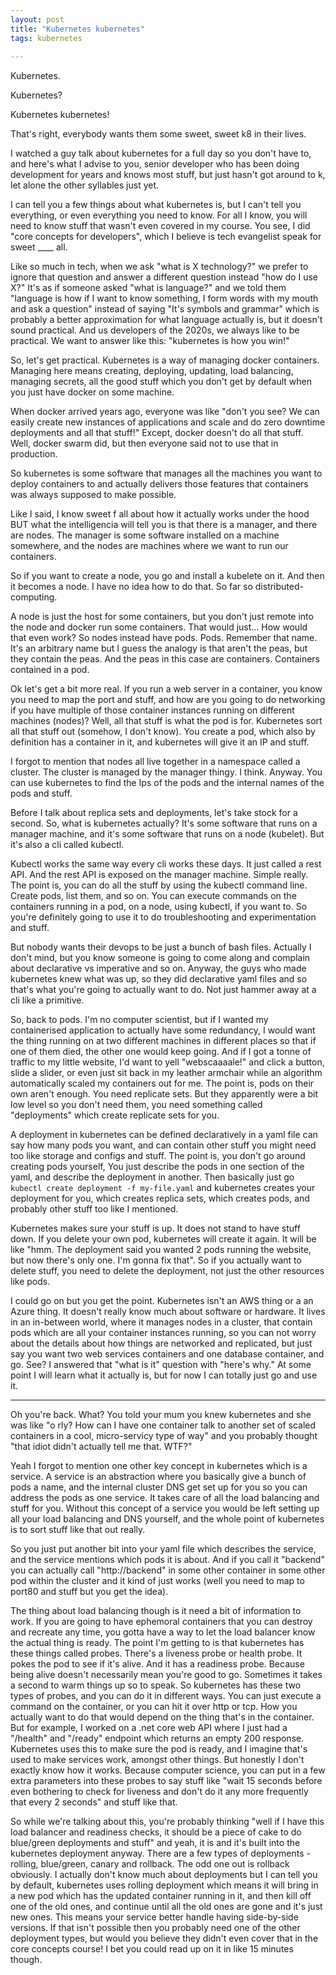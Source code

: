 ```yaml
---
layout: post
title: "Kubernetes kubernetes"
tags: kubernetes
    
---
```

Kubernetes. 

Kubernetes?  

Kubernetes kubernetes!  

That's right, everybody wants them some sweet, sweet k8 in their lives.  

I watched a guy talk about kubernetes for a full day so you don't have to, and here's what I advise to you, senior developer who has been doing development for years and knows most stuff, but just hasn't got around to k, let alone the other syllables just yet.  

I can tell you a few things about what kubernetes is, but I can't tell you everything, or even everything you need to know. For all I know, you will need to know stuff that wasn't even covered in my course. You see, I did "core concepts for developers", which I believe is tech evangelist speak for sweet ____ all.  

Like so much in tech, when we ask "what is X technology?" we prefer to ignore that question and answer a different question instead "how do I use X?" It's as if someone asked "what is language?" and we told them "language is how if I want to know something, I form words with my mouth and ask a question" instead of saying "It's symbols and grammar" which is probably a better approximation for what language actually is, but it doesn't sound practical. And us developers of the 2020s, we always like to be practical. We want to answer like this: "kubernetes is how you win!" 

So, let's get practical. Kubernetes is a way of managing docker containers. Managing here means creating, deploying, updating, load balancing, managing secrets, all the good stuff which you don't get by default when you just have docker on some machine.  

When docker arrived years ago, everyone was like "don't you see? We can easily create new instances of applications and scale and do zero downtime deployments and all that stuff!" Except, docker doesn't do all that stuff. Well, docker swarm did, but then everyone said not to use that in production.  

So kubernetes is some software that manages all the machines you want to deploy containers to and actually delivers those features that containers was always supposed to make possible.  

Like I said, I know sweet f all about how it actually works under the hood BUT what the intelligencia will tell you is that there is a manager, and there are nodes. The manager is some software installed on a machine somewhere, and the nodes are machines where we want to run our containers.  

So if you want to create a node, you go and install a kubelete on it. And then it becomes a node. I have no idea how to do that. So far so distributed-computing.  

 

A node is just the host for some containers, but you don't just remote into the node and docker run some containers. That would just... How would that even work? So nodes instead have pods. Pods. Remember that name. It's an arbitrary name but I guess the analogy is that aren't the peas, but they contain the peas. And the peas in this case are containers. Containers contained in a pod.  

 

Ok let's get a bit more real. If you run a web server in a container, you know you need to map the port and stuff, and how are you going to do networking if you have multiple of those container instances running on different machines (nodes)? Well, all that stuff is what the pod is for. Kubernetes sort all that stuff out (somehow, I don't know). You create a pod, which also by definition has a container in it, and kubernetes will give it an IP and stuff.  

 

I forgot to mention that nodes all live together in a namespace called a cluster. The cluster is managed by the manager thingy. I think. Anyway. You can use kubernetes to find the Ips of the pods and the internal names of the pods and stuff.  

 

Before I talk about replica sets and deployments, let's take stock for a second. So, what is kubernetes actually? It's some software that runs on a manager machine, and it's some software that runs on a node (kubelet). But it's also a cli called kubectl.  

 

Kubectl works the same way every cli works these days. It just called a rest API. And the rest API is exposed on the manager machine. Simple really. The point is, you can do all the stuff by using the kubectl command line. Create pods, list them, and so on. You can execute commands on the containers running in a pod, on a node, using kubectl, if you want to. So you're definitely going to use it to do troubleshooting and experimentation and stuff.  

 

But nobody wants their devops to be just a bunch of bash files. Actually I don't mind, but you know someone is going to come along and complain about declarative vs imperative and so on. Anyway, the guys who made kubernetes knew what was up, so they did declarative yaml files and so that's what you're going to actually want to do. Not just hammer away at a cli like a primitive.  

 

So, back to pods. I'm no computer scientist, but if I wanted my containerised application to actually have some redundancy, I would want the thing running on at two different machines in different places so that if one of them died, the other one would keep going. And if I got a tonne of traffic to my little website, I'd want to yell "webscaaaale!" and click a button, slide a slider, or even just sit back in my leather armchair while an algorithm automatically scaled my containers out for me. The point is, pods on their own aren't enough. You need replicate sets. But they apparently were a bit low level so you don't need them, you need something called "deployments" which create replicate sets for you.  

 

A deployment in kubernetes can be defined declaratively in a yaml file can say how many pods you want, and can contain other stuff you might need too like storage and configs and stuff. The point is, you don't go around creating pods yourself, You just describe the pods in one section of the yaml, and describe the deployment in another. Then basically just go `kubectl create deployment -f my-file.yaml` and kubernetes creates your deployment for you, which creates replica sets, which creates pods, and probably other stuff too like I mentioned.  

 

Kubernetes makes sure your stuff is up. It does not stand to have stuff down. If you delete your own pod, kubernetes will create it again. It will be like "hmm. The deployment said you wanted 2 pods running the website, but now there's only one. I'm gonna fix that". So if you actually want to delete stuff, you need to delete the deployment, not just the other resources like pods.  

 

I could go on but you get the point. Kubernetes isn't an AWS thing or a an Azure thing. It doesn't really know much about software or hardware. It lives in an in-between world, where it manages nodes in a cluster, that contain pods which are all your container instances running, so you can not worry about the details about how things are networked and replicated, but just say you want two web services containers and one database container, and go. See? I answered that "what is it" question with "here's why." At some point I will learn what it actually is, but for now I can totally just go and use it.  

 

---- 

Oh you're back. What? You told your mum you knew kubernetes and she was like "o rly? How can I have one container talk to another set of scaled containers in a cool, micro-servicy type of way" and you probably thought "that idiot didn't actually tell me that. WTF?"  

 

Yeah I forgot to mention one other key concept in kubernetes which is a service. A service is an abstraction where you basically give a bunch of pods a name, and the internal cluster DNS get set up for you so you can address the pods as one service. It takes care of all the load balancing and stuff for you. Without this concept of a service you would be left setting up all your load balancing and DNS yourself, and the whole point of kubernetes is to sort stuff like that out really.  

 

So you just put another bit into your yaml file which describes the service, and the service mentions which pods it is about. And if you call it "backend" you can actually call "http://backend" in some other container in some other pod within the cluster and it kind of just works (well you need to map to port80 and stuff but you get the idea).  

 

The thing about load balancing though is it need a bit of information to work. If you are going to have ephemoral containers that you can destroy and recreate any time, you gotta have a way to let the load balancer know the actual thing is ready. The point I'm getting to is that kubernetes has these things called probes. There's a liveness probe or health probe. It pokes the pod to see if it's alive. And it has a readiness probe. Because being alive doesn't necessarily mean you're good to go. Sometimes it takes a second to warm things up so to speak. So kubernetes has these two types of probes, and you can do it in different ways. You can just execute a command on the container, or you can hit it over http or tcp. How you actually want to do that would depend on the thing that's in the container. But for example, I worked on a .net core web API where I just had a "/health" and "/ready" endpoint which returns an empty 200 response. Kubernetes uses this to make sure the pod is ready, and I imagine that's used to make services work, amongst other things. But honestly I don't exactly know how it works. Because computer science, you can put in a few extra parameters into these probes to say stuff like "wait 15 seconds before even bothering to check for liveness and don't do it any more frequently that every 2 seconds" and stuff like that.  

 

So while we're talking about this, you're probably thinking "well if I have this load balancer and readiness checks, it should be a piece of cake to do blue/green deployments and stuff" and yeah, it is and it's built into the kubernetes deployment anyway. There are a few types of deployments - rolling, blue/green, canary and rollback. The odd one out is rollback obviously. I actually don't know much about deployments but I can tell you by default, kubernetes uses rolling deployment which means it will bring in a new pod which has the updated container running in it, and then kill off one of the old ones, and continue until all the old ones are gone and it's just new ones. This means your service better handle having side-by-side versions. If that isn't possible then you probably need one of the other deployment types, but would you believe they didn't even cover that in the core concepts course! I bet you could read up on it in like 15 minutes though.   